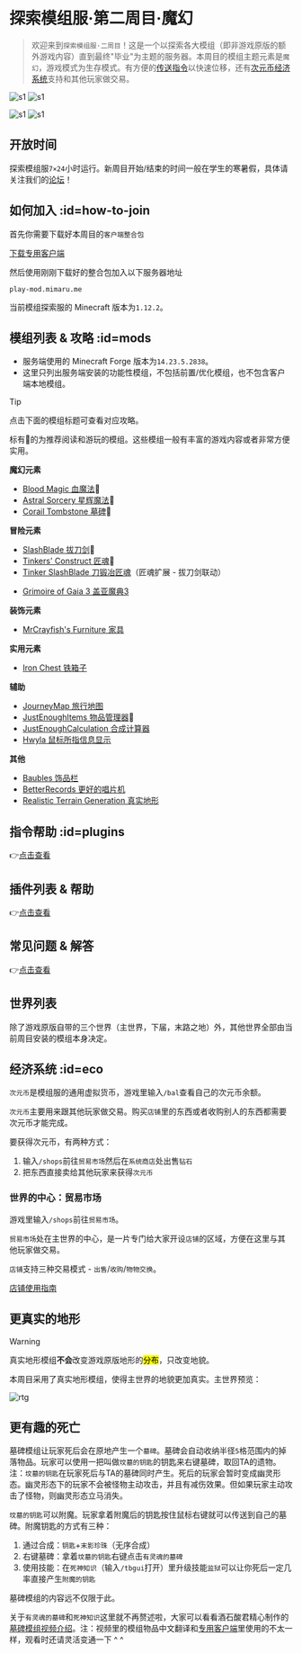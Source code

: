 # 探索模组服·第二周目·魔幻

> 欢迎来到`探索模组服·二周目`！这是一个以探索各大模组（即非游戏原版的额外游戏内容）直到最终"毕业"为主题的服务器。本周目的模组主题元素是`魔幻`，游戏模式为生存模式。有方便的[传送指令](/welcome/commands.md)以快速位移，还有[次元币经济系统](#eco)支持和其他玩家做交易。

![s1](../assets/images/servers/preview-bloodmagic.jpg ':class=img-small')
![s1](../assets/images/servers/preview-as.jpg ':class=img-small')

![s1](../assets/images/servers/preview-gaia.jpg ':class=img-small')
![s1](../assets/images/servers/preview-tinker.jpg ':class=img-small')

## 开放时间

探索模组服`7×24`小时运行。新周目开始/结束的时间一般在学生的寒暑假，具体请关注我们的[论坛][bbs]！

## 如何加入 :id=how-to-join

首先你需要下载好本周目的`客户端整合包`

<a href="#/downloads.md" target="_blank" class="button">下载专用客户端</a>

然后使用刚刚下载好的整合包加入以下服务器地址

    play-mod.mimaru.me

当前模组探索服的 Minecraft 版本为`1.12.2`。

<!-- panels:start -->

<!-- div:panel-title -->

## 模组列表 & 攻略 :id=mods

- 服务端使用的 Minecraft Forge 版本为`14.23.5.2838`。
- 这里只列出服务端安装的功能性模组，不包括前置/优化模组，也不包含客户端本地模组。

> [!tip]
> 点击下面的模组标题可查看对应攻略。
>
> 标有🌟的为推荐阅读和游玩的模组。这些模组一般有丰富的游戏内容或者非常方便实用。

<!-- div:panel-left -->

**魔幻元素**

- [Blood Magic 血魔法][bm]🌟
- [Astral Sorcery 星辉魔法][as]🌟
- [Corail Tombstone 墓碑][ct]🌟

**冒险元素**

- [SlashBlade 拔刀剑][sb]🌟
- [Tinkers' Construct 匠魂][tc]🌟
- [Tinker SlashBlade 刀锻冶匠魂][tc_slashblade]（匠魂扩展 - 拔刀剑联动）
<!-- - [Construct's Armory 匠魂兵工厂][tc_conarm]（匠魂扩展 - 支持制作盔甲） -->
- [Grimoire of Gaia 3 盖亚魔典3][gaia3]

**装饰元素**

- [MrCrayfish's Furniture 家具][furniture]

<!-- div:panel-right -->

**实用元素**

- [Iron Chest 铁箱子][ironchest]

**辅助**

- [JourneyMap 旅行地图][journeymap]
- [JustEnoughItems 物品管理器][jei]🌟
- [JustEnoughCalculation 合成计算器][jec]
- [Hwyla 鼠标所指信息显示][hwyla]

**其他**

- [Baubles 饰品栏][baubles]
- [BetterRecords 更好的唱片机][betterrecords]
- [Realistic Terrain Generation 真实地形][rtg]

<!-- panels:end -->

[bm]: https://www.bilibili.com/video/av11364354
[as]: https://www.bilibili.com/video/av21988235
[journeymap]: https://www.mcbbs.net/thread-612917-1-1.html
[furniture]: https://www.bilibili.com/video/av10407590
[tc]: https://www.bilibili.com/video/av8317656
[tc_slashblade]: https://www.mcbbs.net/thread-846907-1-1.html
[tc_conarm]: https://www.bilibili.com/video/av37293887
[gaia3]: https://www.mcbbs.net/thread-445944-1-1.html
[ironchest]: https://www.mcbbs.net/thread-372723-1-1.html
[betterrecords]: https://bbs.mimaru.me/d/320
[ts]: https://www.mcmod.cn/class/557.html
[sb]: https://www.mcmod.cn/class/366.html
[ct]: https://www.bilibili.com/video/av55562073
[jei]: https://www.bilibili.com/video/av7699958
[jec]: https://www.mcbbs.net/thread-561503-1-1.html
[baubles]: https://www.mcmod.cn/class/473.html
[rtg]: https://www.mcmod.cn/class/635.html
[hwyla]: https://www.mcbbs.net/thread-648893-1-1.html

## 指令帮助 :id=plugins

👉[点击查看](/welcome/commands.md)

## 插件列表 & 帮助

👉[点击查看](/welcome/plugins.md)

## 常见问题 & 解答

👉[点击查看](/mc-servers/modded-v2/faq.md)

## 世界列表

除了游戏原版自带的三个世界（主世界，下届，末路之地）外，其他世界全部由当前周目安装的模组本身决定。

## 经济系统 :id=eco

`次元币`是模组服的通用虚拟货币，游戏里输入`/bal`查看自己的次元币余额。

`次元币`主要用来跟其他玩家做交易。购买`店铺`里的东西或者收购别人的东西都需要次元币才能完成。

要获得次元币，有两种方式：

1. 输入`/shops`前往`贸易市场`然后在`系统商店`处出售`钻石`
2. 把东西直接卖给其他玩家来获得`次元币`

### 世界的中心：贸易市场

游戏里输入`/shops`前往`贸易市场`。

`贸易市场`处在主世界的中心，是一片专门给大家开设`店铺`的区域，方便在这里与其他玩家做交易。

`店铺`支持三种交易模式 - `出售`/`收购`/`物物交换`。

<a href="#/plugins/carrotshop.md" target="_blank" class="button">店铺使用指南</a>

## 更真实的地形

> [!warning]
> 真实地形模组**不会**改变游戏原版地形的<mark>分布</mark>，只改变地貌。

本周目采用了真实地形模组，使得主世界的地貌更加真实。主世界预览：

![rtg](https://bbs.mcmod.cn/data/attachment/album/201704/25/172612s9u999z78d7gk85z.gif)

## 更有趣的死亡

墓碑模组让玩家死后会在原地产生一个`墓碑`。墓碑会自动收纳半径`5`格范围内的掉落物品。玩家可以使用一把叫做`坟墓的钥匙`的钥匙来右键墓碑，取回TA的遗物。注：`坟墓的钥匙`在玩家死后与TA的墓碑同时产生。死后的玩家会暂时变成幽灵形态。幽灵形态下的玩家不会被怪物主动攻击，并且有减伤效果。但如果玩家主动攻击了怪物，则幽灵形态立马消失。

`坟墓的钥匙`可以附魔。玩家拿着附魔后的钥匙按住鼠标右键就可以传送到自己的墓碑。附魔钥匙的方式有三种：

1. 通过合成：`钥匙`+`末影珍珠`（无序合成）
2. 右键墓碑：拿着`坟墓的钥匙`右键点击`有灵魂的墓碑`
3. 使用技能：在`死神知识`（输入`/tbgui`打开）里升级技能`监狱`可以让你死后一定几率直接产生`附魔的钥匙`

墓碑模组的内容远不仅限于此。

关于`有灵魂的墓碑`和`死神知识`这里就不再赘述啦，大家可以看看酒石酸君精心制作的[墓碑模组视频介绍][ct]。注：视频里的模组物品中文翻译和[专用客户端](/downloads.md)里使用的不太一样，观看时还请灵活变通一下 ^ ^

[the_overworld]: https://minecraft-zh.gamepedia.com/%E4%B8%BB%E4%B8%96%E7%95%8C
[the_nether]: https://minecraft-zh.gamepedia.com/%E4%B8%8B%E7%95%8C
[the_end]: https://minecraft-zh.gamepedia.com/%E6%9C%AB%E8%B7%AF%E4%B9%8B%E5%9C%B0
[superflat]: https://minecraft-zh.gamepedia.com/%E8%B6%85%E5%B9%B3%E5%9D%A6%E4%B8%96%E7%95%8C
[bbs]: http://bbs.mimaru.me/
